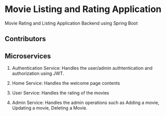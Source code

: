 # Movie Listing and Rating Application

Movie Rating and Listing Application Backend using Spring Boot

## Contributors

## Microservices
1. Authentication Service: Handles the user/admin authtentication and authorization using JWT.

2. Home Service: Handles the welcome page contents
3. User Service: Handles the rating of the movies
4. Admin Service: Handles the admin operations such as Adding a movie, Updating a movie, Deleting a Movie.

